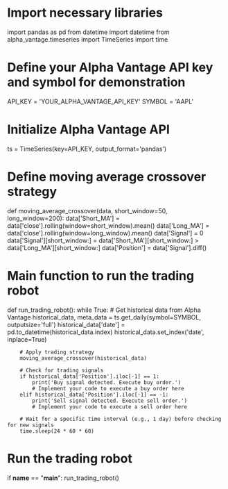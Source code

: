 # Import necessary libraries
import pandas as pd
from datetime import datetime
from alpha_vantage.timeseries import TimeSeries
import time

# Define your Alpha Vantage API key and symbol for demonstration
API_KEY = 'YOUR_ALPHA_VANTAGE_API_KEY'
SYMBOL = 'AAPL'

# Initialize Alpha Vantage API
ts = TimeSeries(key=API_KEY, output_format='pandas')

# Define moving average crossover strategy
def moving_average_crossover(data, short_window=50, long_window=200):
    data['Short_MA'] = data['close'].rolling(window=short_window).mean()
    data['Long_MA'] = data['close'].rolling(window=long_window).mean()
    data['Signal'] = 0
    data['Signal'][short_window:] = data['Short_MA'][short_window:] > data['Long_MA'][short_window:]
    data['Position'] = data['Signal'].diff()

# Main function to run the trading robot
def run_trading_robot():
    while True:
        # Get historical data from Alpha Vantage
        historical_data, meta_data = ts.get_daily(symbol=SYMBOL, outputsize='full')
        historical_data['date'] = pd.to_datetime(historical_data.index)
        historical_data.set_index('date', inplace=True)

        # Apply trading strategy
        moving_average_crossover(historical_data)

        # Check for trading signals
        if historical_data['Position'].iloc[-1] == 1:
            print('Buy signal detected. Execute buy order.')
            # Implement your code to execute a buy order here
        elif historical_data['Position'].iloc[-1] == -1:
            print('Sell signal detected. Execute sell order.')
            # Implement your code to execute a sell order here

        # Wait for a specific time interval (e.g., 1 day) before checking for new signals
        time.sleep(24 * 60 * 60)

# Run the trading robot
if __name__ == "__main__":
    run_trading_robot()
